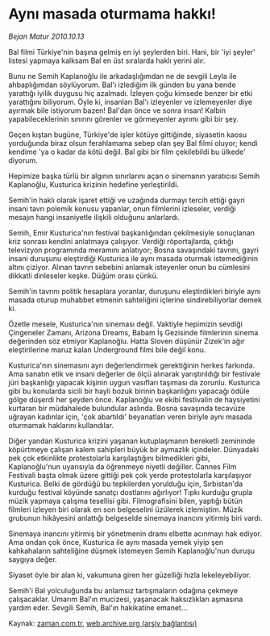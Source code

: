 # Aynı masada oturmama hakkı!

*Bejan Matur 2010.10.13*

<td class="columnist-detail">
<p>Bal filmi Türkiye'nin başına gelmiş en iyi şeylerden biri. Hani, bir 'iyi şeyler' listesi yapmaya kalksam Bal en üst sıralarda haklı yerini alır.</p>
<p>
<div id="haberMetinDiv">
<p> Bunu ne Semih Kaplanoğlu ile arkadaşlığımdan ne de sevgili Leyla ile ahbaplığımdan söylüyorum. Bal'ı izlediğim ilk günden bu yana bende yarattığı iyilik duygusu hiç azalmadı. İzleyen çoğu kimsede benzer bir etki yarattığını biliyorum. Öyle ki, insanları Bal'ı izleyenler ve izlemeyenler diye ayırmak bile istiyorum bazen! Bal'dan önce ve sonra insan! Kalbin yapabileceklerinin sınırını görenler ve görmeyenler ayrımı gibi bir şey.
<p> Geçen kıştan bugüne, Türkiye'de işler kötüye gittiğinde, siyasetin kaosu yorduğunda biraz olsun ferahlamama sebep olan şey Bal filmi oluyor; kendi kendime 'ya o kadar da kötü değil. Bal gibi bir film çekilebildi bu ülkede' diyorum.
<p> Hepimize başka türlü bir algının sınırlarını açan o sinemanın yaratıcısı Semih Kaplanoğlu, Kusturica krizinin hedefine yerleştirildi.
<p> Semih'in haklı olarak işaret ettiği ve uzağında durmayı tercih ettiği gayri insani tavrı polemik konusu yapanlar, onun filmlerini izleseler, verdiği mesajın hangi insaniyetle ilişkili olduğunu anlarlardı.
<p> Semih, Emir Kusturica'nın festival başkanlığından çekilmesiyle sonuçlanan kriz sonrası kendini anlatmaya çalışıyor. Verdiği röportajlarda, çıktığı televizyon programında meramını anlatıyor; Bosna savaşındaki tavrını, gayri insani duruşunu eleştirdiği Kusturica ile aynı masada oturmak istemediğinin altını çiziyor. Alınan tavrın sebebini anlamak isteyenler onun bu cümlesini dikkatli dinleseler keşke. Düğüm orası çünkü.
<p> Semih'in tavrını politik hesaplara yoranlar, duruşunu eleştirdikleri biriyle aynı masada oturup muhabbet etmenin sahteliğini içlerine sindirebiliyorlar demek ki.
<p> Özetle mesele, Kusturica'nın sineması değil. Vaktiyle hepimizin sevdiği Çingeneler Zamanı, Arizona Dreams, Babam İş Gezisinde filmlerinin sinema değerinden söz etmiyor Kaplanoğlu. Hatta Sloven düşünür Zizek'in ağır eleştirilerine maruz kalan Underground filmi bile değil konu.
<p> Kusturica'nın sinemasını ayrı değerlendirmek gerektiğinin herkes farkında. Ama sanatın etik ve insani değerler de ölçü alınarak yarıştırıldığı bir festivale jüri başkanlığı yapacak kişinin uygun vasıfları taşıması da zorunlu. Kusturica gibi bu konularda sicili bir hayli bozuk birinin başkanlığını yapacağı ödüle gölge düşerdi her şeyden önce. Kaplanoğlu ve ekibi festivalin de haysiyetini kurtaran bir müdahalede bulundular aslında. Bosna savaşında tecavüze uğrayan kadınlar için, 'çok abartıldı' beyanatları veren biriyle aynı masada oturmamak haklarını kullandılar.
<p> Diğer yandan Kusturica krizini yaşanan kutuplaşmanın bereketli zemininde köpürtmeye çalışan kalem sahipleri büyük bir aymazlık içindeler. Dünyadaki pek çok etkinlikte protestolarla karşılaştığını bilmedikleri gibi, Kaplanoğlu'nun uyarısıyla da öğrenmeye niyetli değiller. Cannes Film Festivali başta olmak üzere gittiği pek çok yerde protestolarla karşılaşıyor Kusturica. Belki de gördüğü bu tepkilerden yorulduğu için, Sırbistan'da kurduğu festival köyünde sanatçı dostlarını ağırlıyor! Tıpkı kurduğu grupla müzik yapmaya çalışma tesellisi gibi. Filmografisini bilen, yaptığı bütün filmleri izleyen biri olarak en son belgeselini üzülerek izlemiştim. Müzik grubunun hikâyesini anlattığı belgeselde sinemaya inancını yitirmiş biri vardı.
<p> Sinemaya inancını yitirmiş bir yönetmenin dramı elbette acınmayı hak ediyor. Ama ondan çok önce, Kusturica ile aynı masada yemek yiyip şen kahkahaların sahteliğine düşmek istemeyen Semih Kaplanoğlu'nun duruşu saygıya değer.
<p> Siyaset öyle bir alan ki, vakumuna giren her güzelliği hızla lekeleyebiliyor.
<p> Semih'i Bal yolculuğunda bu anlamsız tartışmaların odağına çekmeye çalışacaklar. Umarım Bal'ın mucizesi, yaşanacak haksızlıkları aşmasına yardım eder. Sevgili Semih, Bal'ın hakikatine emanet... </p></p></p></p></p></p></p></p></p></p></p></p></div>
</p>
<a href="http://web.archive.org/web/20101230054434/mailto:b.matur@zaman.com.tr">
</a></td>

Kaynak: [zaman.com.tr](http://zaman.com.tr/yazar.do?yazino=1039386), [web.archive.org (arşiv bağlantısı)](http://web.archive.org/web/20101230054434/http://www.zaman.com.tr:80/yazar.do?yazino=1039386)
